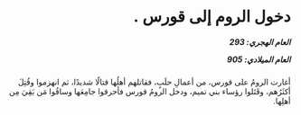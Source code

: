 <h1 dir="rtl">دخول الروم إلى قورس .</h1>

<h5 dir="rtl">العام الهجري:  293

العام الميلادي: 905

</h5>

<p dir="rtl">أغارت الرومُ على قورس، من أعمالِ حلَبٍ، فقاتلهم أهلُها قتالًا شديدًا، ثم انهزموا وقُتِلَ أكثَرُهم، وقَتَلوا رؤساء بني تميم، ودخل الرومُ قورس فأحرقوا جامِعَها وساقُوا مَن بَقِيَ مِن أهلِها.</p></br>
